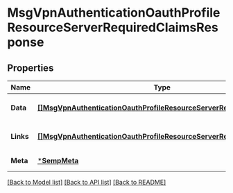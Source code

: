 # MsgVpnAuthenticationOauthProfileResourceServerRequiredClaimsResponse

## Properties
Name | Type | Description | Notes
------------ | ------------- | ------------- | -------------
**Data** | [**[]MsgVpnAuthenticationOauthProfileResourceServerRequiredClaim**](MsgVpnAuthenticationOauthProfileResourceServerRequiredClaim.md) |  | [optional] [default to null]
**Links** | [**[]MsgVpnAuthenticationOauthProfileResourceServerRequiredClaimLinks**](MsgVpnAuthenticationOauthProfileResourceServerRequiredClaimLinks.md) |  | [optional] [default to null]
**Meta** | [***SempMeta**](SempMeta.md) |  | [default to null]

[[Back to Model list]](../README.md#documentation-for-models) [[Back to API list]](../README.md#documentation-for-api-endpoints) [[Back to README]](../README.md)

